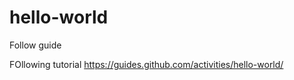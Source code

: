 # hello-world
Follow guide


FOllowing tutorial https://guides.github.com/activities/hello-world/


